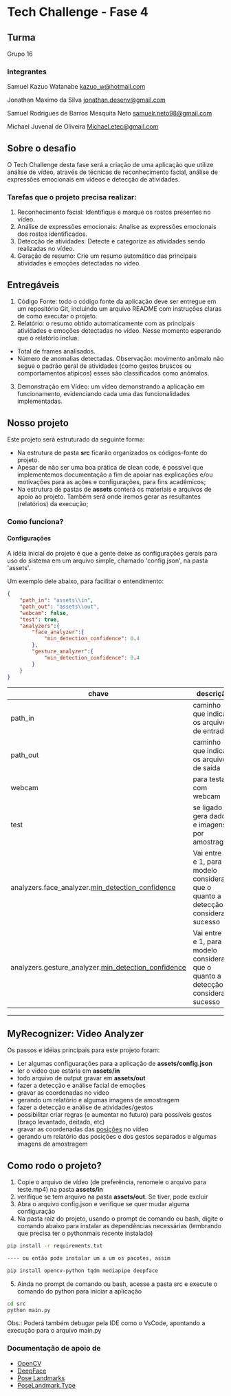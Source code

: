 # Tech Challenge - Fase 4

## Turma
Grupo 16


### Integrantes

Samuel Kazuo Watanabe
kazuo_w@hotmail.com

Jonathan Maximo da Silva
jonathan.desenv@gmail.com

Samuel Rodrigues de Barros Mesquita Neto
samuelr.neto98@gmail.com

Michael Juvenal de Oliveira
Michael.etec@gmail.com


## Sobre o desafio

O Tech Challenge desta fase será a criação de uma aplicação que utilize análise de vídeo, através de técnicas de reconhecimento facial, análise de expressões emocionais em vídeos e detecção de atividades.


### Tarefas que o projeto precisa realizar:

1. Reconhecimento facial: Identifique e marque os rostos presentes no vídeo.
2. Análise de expressões emocionais: Analise as expressões emocionais dos rostos identificados.
3. Detecção de atividades: Detecte e categorize as atividades sendo realizadas no vídeo.
4. Geração de resumo: Crie um resumo automático das principais atividades e emoções detectadas no vídeo.


## Entregáveis

1. Código Fonte: todo o código fonte da aplicação deve ser entregue em um repositório Git, incluindo um arquivo README com instruções claras de como executar o projeto.
2. Relatório: o resumo obtido automaticamente com as principais atividades e emoções detectadas no vídeo. Nesse momento esperando que o relatório inclua:
  -  Total de frames analisados.
  -  Número de anomalias detectadas.
Observação: movimento anômalo não segue o padrão geral de atividades (como gestos bruscos ou comportamentos atípicos) esses são classificados como anômalos.
3. Demonstração em Vídeo: um vídeo demonstrando a aplicação em funcionamento, evidenciando cada uma das funcionalidades implementadas.


## Nosso projeto

Este projeto será estruturado da seguinte forma:

- Na estrutura de pasta **src** ficarão organizados os códigos-fonte do projeto.
- Apesar de não ser uma boa prática de clean code, é possível que implementemos documentação a fim de apoiar nas explicações e/ou motivações para as ações e configurações, para fins acadêmicos;
- Na estrutura de pastas de **assets** conterá os materiais e arquivos de apoio ao projeto. Também será onde iremos gerar as resultantes (relatórios) da execução;

### Como funciona?

#### Configurações
A idéia inicial do projeto é que a gente deixe as configurações gerais para uso do sistema em um arquivo simple, chamado 'config.json', na pasta 'assets'.

Um exemplo dele abaixo, para facilitar o entendimento:

```json
{
	"path_in": "assets\\in",
	"path_out": "assets\\out",
	"webcam": false,
	"test": true,
	"analyzers":{
		"face_analyzer":{
			"min_detection_confidence": 0.4
		},
		"gesture_analyzer":{
			"min_detection_confidence": 0.4
		}
	}
}

```

| chave | descrição | obrigatório |
| --- | --- | --- |
| path_in | caminho que indica os arquivos de entrada | S |
| path_out | caminho que indica os arquivos de saída | S |
| webcam | para testar com webcam | S |
| test | se ligado gera dados e imagens por amostragem | S |
| analyzers.face_analyzer.[min_detection_confidence](https://github.com/google-ai-edge/mediapipe/blob/master/docs/solutions/face_detection.md) | Vai entre 0 e 1, para o modelo considerar que o quanto a detecção considera sucesso | S |
| analyzers.gesture_analyzer.[min_detection_confidence](https://github.com/google-ai-edge/mediapipe/blob/master/docs/solutions/pose.md) | Vai entre 0 e 1, para o modelo considerar que o quanto a detecção considera sucesso | S |

---

## MyRecognizer: Video Analyzer

Os passos e idéias principais para este projeto foram:

- Ler algumas configuarações para a aplicação de **assets/config.json**
- ler o video que estaria em **assets/in**
- todo arquivo de output gravar em **assets/out**
- fazer a detecção e análise facial de emoções
- gravar as coordenadas no vídeo
- gerando um relatório e algumas imagens de amostragem
- fazer a detecção e análise de atividades/gestos
- possibilitar criar regras (e aumentar no futuro) para possíveis gestos (braço levantado, deitado, etc)
- gravar as coordenadas das [posições](https://ai.google.dev/edge/mediapipe/solutions/vision/pose_landmarker?hl=pt-br) no vídeo
- gerando um relatório das posições e dos gestos separados e algumas imagens de amostragem

## Como rodo o projeto?

1. Copie o arquivo de vídeo (de preferência, renomeie o arquivo para teste.mp4) na pasta **assets/in**
2. verifique se tem arquivo na pasta **assets/out**. Se tiver, pode excluir
3. Abra o arquivo config.json e verifique se quer mudar alguma configuração
4. Na pasta raiz do projeto, usando o prompt de comando ou bash, digite o comando abaixo para instalar as dependências necessárias (lembrando que precisa ter o pythonmais recente instalado)

```bash
pip install -r requirements.txt

---- ou então pode instalar um a um os pacotes, assim

pip install opencv-python tqdm mediapipe deepface

```

5. Ainda no prompt de comando ou bash, acesse a pasta src e execute o comando do python para iniciar a aplicação

```bash
cd src
python main.py
```

Obs.: Poderá também debugar pela IDE como o VsCode, apontando a execução para o arquivo main.py

### Documentação de apoio de

- [OpenCV](https://docs.opencv.org/4.x/)
- [DeepFace](https://github.com/serengil/deepface)
- [Pose Landmarks](https://ai.google.dev/edge/mediapipe/solutions/vision/pose_landmarker?hl=pt-br)
- [PoseLandmark.Type](https://developers.google.com/android/reference/com/google/mlkit/vision/pose/PoseLandmark.Type)
